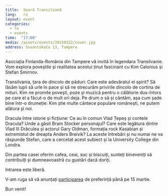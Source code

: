 ```yaml
---
title:  Seară Transilvană
lang:   ro
layout: event
categories:
  - ro
  - events
time:  "17:00"
media: /assets/events/20150322/cover.jpg
address: Suvantokatu 13, Tampere
---
```


Asociația Finlanda-România din Tampere vă invită în legendara Transilvanie. Vom explora poveștile și realitatea acestui ținut fascinant cu Kim Calonius și Stefan Smirnov. 

Transilvania, țara de dincolo de păduri: Care este adevăratul ei spirit? Să lăsăm lupii să urle în pace și să ne strecurăm privirile dincolo de cortina de mituri. Kim ne promite povești, poze și muzică pentru o călătorie dus-întors pe care el a făcut-o de mult ori deja. Pe drum o să și cântăm, așa cum șade bine într-o drumeție: Kim știe multe cântece populare românești, ne putem alătura și noi.

Dracula între istorie și ficțiune: Ce au în comun Vlad Țepeș și contele Dracula? Unde a găsit Bram Stocker personajul? Care este legătura dintre Vlad III Drăculea și actorul Gary Oldman, formația rock Kasabian și extremistul de dreapta Anders Breivik? La aceste întrebări și nu numai ne va răspunde Stefan, care a cercetat acest subiect și la University College din Londra.

Din partea casei oferim cafea, ceai, suc și biscuiți, sunteți bineveniți să contribuiți și dumneavoastră cu gustări dacă doriți.

Intrarea este liberă.

V-am ruga să vă anunțați [participarea](http://doodle.com/bn9syx3unh24dq73) de preferință până pe 15 martie.

Bun venit!